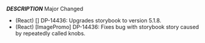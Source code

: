 ___DESCRIPTION___
Major
Changed
- (React) [] DP-14436: Upgrades storybook to version 5.1.8.
- (React) [ImagePromo] DP-14436: Fixes bug with storybook story caused by repeatedly called knobs.
